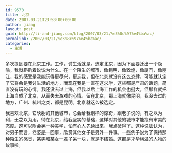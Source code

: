 ```yaml
---
id: 9573
title: 北京
date: 2007-03-21T23:58:00+00:00
author: jiang
layout: post
guid: http://li-and-jiang.com/blog/2007/03/21/%e5%8c%97%e4%ba%ac/
permalink: /2007/03/21/%e5%8c%97%e4%ba%ac/
categories:
  - 生活
---
```

多次提到要在北京工作。工作，讨生活就是。选定北京，因为下面要迁出一个隐喻，我就斟酌着说说为什么。在一个陌生的城市，像昆明，像敦煌，像厦门，像丽江，我的感受是我能玩得更尽兴，更忘我，但在北京就没有这么恣肆，可能就认定了它将会是我讨生活的地方，而现在我是一直在这求学，这些都是严肃的话题，简直没有玩的心情。我还没去过上海，但我以后上海工作的机会也挺大，但那样就把上海当成了北京，从而失去游戏的心情。留在北京，那上海就像昆明，我没去过的地方，广州、杭州之类，都是昆明。北京就这么被选定。 

我喜欢北京，它映射的其他城市，总会给我别样的惊奇，跟老子说的，有之以为利，无之以为用，待在北京，给我坚实的基础，这样对其他的城市才能抱有审美的态度。这可以附会另一种美学，怕有心人先读出来，我点破得了。这种说法认为，对男子而言，老婆是一回事，欣赏其他女子是另外一件事。一些例子说为了保持那种陌生的感觉，某男和某女一辈子呆一块，就是不结婚。这都是才华横溢的人物的故事啦。